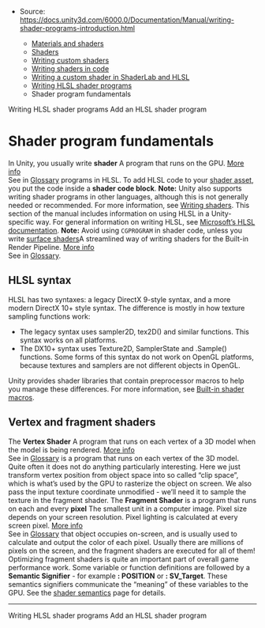 * Source: https://docs.unity3d.com/6000.0/Documentation/Manual/writing-shader-programs-introduction.html

  * [Materials and shaders](https://docs.unity3d.com/6000.0/Documentation/Manual/materials-and-shaders.html)
  * [Shaders](https://docs.unity3d.com/6000.0/Documentation/Manual/Shaders.html)
  * [Writing custom shaders](https://docs.unity3d.com/6000.0/Documentation/Manual/writing-custom-shaders.html)
  * [Writing shaders in code](https://docs.unity3d.com/6000.0/Documentation/Manual/shader-writing.html)
  * [Writing a custom shader in ShaderLab and HLSL](https://docs.unity3d.com/6000.0/Documentation/Manual/SL-landing.html)
  * [Writing HLSL shader programs](https://docs.unity3d.com/6000.0/Documentation/Manual/writing-shader-writing-shader-programs-hlsl.html)
  * Shader program fundamentals


[](https://docs.unity3d.com/6000.0/Documentation/Manual/writing-shader-writing-shader-programs-hlsl.html)
Writing HLSL shader programs
[](https://docs.unity3d.com/6000.0/Documentation/Manual/writing-shader-add-shader-program.html)
Add an HLSL shader program
# Shader program fundamentals
In Unity, you usually write **shader** A program that runs on the GPU. [More info](https://docs.unity3d.com/6000.0/Documentation/Manual/Shaders.html)  
See in [Glossary](https://docs.unity3d.com/6000.0/Documentation/Manual/Glossary.html#Shader) programs in HLSL. To add HLSL code to your [shader asset](https://docs.unity3d.com/6000.0/Documentation/Manual/SL-Shader.html), you put the code inside a **shader code block**. 
**Note:** Unity also supports writing shader programs in other languages, although this is not generally needed or recommended. For more information, see [Writing shaders](https://docs.unity3d.com/6000.0/Documentation/Manual/shader-writing.html).
This section of the manual includes information on using HLSL in a Unity-specific way. For general information on writing HLSL, see [Microsoft’s HLSL documentation](https://docs.microsoft.com/en-us/windows/win32/direct3dhlsl/dx-graphics-hlsl).
**Note:** Avoid using `CGPROGRAM` in shader code, unless you write [surface shaders](https://docs.unity3d.com/6000.0/Documentation/Manual/SL-SurfaceShaders.html)A streamlined way of writing shaders for the Built-in Render Pipeline. [More info](https://docs.unity3d.com/6000.0/Documentation/Manual/SL-SurfaceShaders.html)  
See in [Glossary](https://docs.unity3d.com/6000.0/Documentation/Manual/Glossary.html#SurfaceShader).
## HLSL syntax
HLSL has two syntaxes: a legacy DirectX 9-style syntax, and a more modern DirectX 10+ style syntax. The difference is mostly in how texture sampling functions work:
  * The legacy syntax uses sampler2D, tex2D() and similar functions. This syntax works on all platforms.
  * The DX10+ syntax uses Texture2D, SamplerState and .Sample() functions. Some forms of this syntax do not work on OpenGL platforms, because textures and samplers are not different objects in OpenGL.


Unity provides shader libraries that contain preprocessor macros to help you manage these differences. For more information, see [Built-in shader macros](https://docs.unity3d.com/6000.0/Documentation/Manual/use-built-in-shader-methods-birp.html).
## Vertex and fragment shaders
The **Vertex Shader** A program that runs on each vertex of a 3D model when the model is being rendered. [More info](https://docs.unity3d.com/6000.0/Documentation/Manual/writing-shader-writing-shader-programs-hlsl.html)  
See in [Glossary](https://docs.unity3d.com/6000.0/Documentation/Manual/Glossary.html#vertexshader) is a program that runs on each vertex of the 3D model. Quite often it does not do anything particularly interesting. Here we just transform vertex position from object space into so called “clip space”, which is what’s used by the GPU to rasterize the object on screen. We also pass the input texture coordinate unmodified - we’ll need it to sample the texture in the fragment shader.
The **Fragment Shader** is a program that runs on each and every **pixel** The smallest unit in a computer image. Pixel size depends on your screen resolution. Pixel lighting is calculated at every screen pixel. [More info](https://docs.unity3d.com/6000.0/Documentation/Manual/ShadowPerformance.html)  
See in [Glossary](https://docs.unity3d.com/6000.0/Documentation/Manual/Glossary.html#pixel) that object occupies on-screen, and is usually used to calculate and output the color of each pixel. Usually there are millions of pixels on the screen, and the fragment shaders are executed for all of them! Optimizing fragment shaders is quite an important part of overall game performance work.
Some variable or function definitions are followed by a **Semantic Signifier** - for example **: POSITION** or **: SV_Target**. These semantics signifiers communicate the “meaning” of these variables to the GPU. See the [shader semantics](https://docs.unity3d.com/6000.0/Documentation/Manual/SL-VertexProgramInputs.html) page for details.
* * *
[](https://docs.unity3d.com/6000.0/Documentation/Manual/writing-shader-writing-shader-programs-hlsl.html)
Writing HLSL shader programs
[](https://docs.unity3d.com/6000.0/Documentation/Manual/writing-shader-add-shader-program.html)
Add an HLSL shader program
